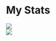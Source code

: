 <!--
**CPMOliveira/CPMOliveira** is a ✨ _special_ ✨ repository because its `README.md` (this file) appears on your GitHub profile.

Here are some ideas to get you started:

- 🔭 I’m currently working on ...
- 🌱 I’m currently learning ...
- 👯 I’m looking to collaborate on ...
- 🤔 I’m looking for help with ...
- 💬 Ask me about ...
- 📫 How to reach me: ...
- 😄 Pronouns: ...
- ⚡ Fun fact: ...
-->

# My Stats
<div>
	<div>
		<img align="center" src="https://github-readme-stats.vercel.app/api/top-langs/?username=cpmoliveira&theme=merko&hide_title=true&show_icons=true&count_private=true&layout=compact&langs_count=10" />
	</div>
	<div>
		<img align="center" src="https://github-readme-stats.vercel.app/api?username=cpmoliveira&theme=merko&hide_title=true&show_icons=true&count_private=true&include_all_commits=true" />
	</div>
</div>

<!--
<center>
  <table>
		<tr>
			<td>
				<img width="400px" align="left" src="https://github-readme-stats.vercel.app/api/top-langs/?username=cpmoliveira&theme=merko&hide_title=true&show_icons=true&count_private=true&layout=compact&langs_count=10"/>
			</td>
			<td>
				<img width="490px" align="left" src="https://github-readme-stats.vercel.app/api?username=cpmoliveira&theme=merko&hide_title=true&show_icons=true&count_private=true&include_all_commits=true"/>
			</td>
		</tr>
	</table>
</center>
-->
